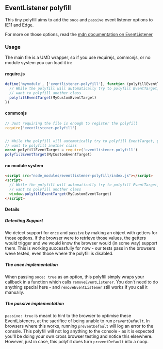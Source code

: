 ## EventListener polyfill

This tiny polyfill aims to add the `once` and `passive` event listener options to IE11 and Edge.

For more on those options, read the [mdn documentation on EventListener](https://developer.mozilla.org/en-US/docs/Web/API/EventTarget/addEventListener)

### Usage

The main file is a UMD wrapper, so if you use requirejs, commonjs, or no module system you can load it in:

#### require.js
```js
define('mymodule', ['eventlistener-polyfill'], function (polyfillEventTarget) {
  // While the polyfill will automatically try to polyfill EventTarget, you may
  // want to polyfill another class
  polyfillEventTarget(MyCustomEventTarget)
})
```

#### commonjs
```js
// Just requiring the file is enough to register the polyfill
require('eventlistener-polyfill')


// While the polyfill will automatically try to polyfill EventTarget, you may
// want to polyfill another class
const polyfillEventTarget = require('eventlistener-polyfill')
polyfillEventTarget(MyCustomEventTarget)
```

#### no module system
```html
<script src="node_modules/eventlistener-polyfill/index.js"></script>
<script>
  // While the polyfill will automatically try to polyfill EventTarget, you may
  // want to polyfill another class
  window.polyfillEventTarget(MyCustomEventTarget)
</script>
```

#### Details

##### Detecting Support

We detect support for `once` and `passive` by making an object with getters for those options. If the browser were to retrieve those values, the getters would trigger and we would know the browser would (in some way) support them. This is working successfully for now - our tests pass in the browsers weve tested, even those where the polyfill is disabled.

##### The once implementation

When passing `once: true` as an option, this polyfill simply wraps your callback in a function which calls `removeEventListener`. You don't need to do anything special here - and `removeEventListener` still works if you call it manually.

##### The passive implementation

`passive: true` is meant to hint to the browser to optimise these EventListeners, at the sacrifice of being unable to run `preventDefault`. In browsers where this works, running `preventDefault` will log an error to the console. This polyfill will not log anything to the console - as it is expected you'll be doing your own cross browser testing and notice this elsewhere. However, just in case, this polyfill does turn `preventDefault` into a noop.
